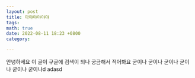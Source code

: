 ```yaml
---
layout: post
title: 아야야야야야
tags: 
math: true
date: 2022-08-11 18:23 +0800
category:

---
```


안녕하세요 이 글이 구글에 검색이 되나 궁금해서 적어봐요
굳이나 굳이나 굳이나 굳이나 굳이나 굳이나d adasd